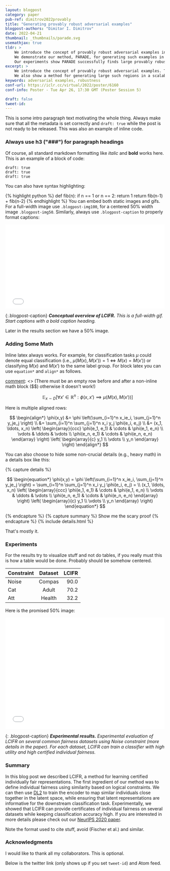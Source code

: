 ```yaml
---
layout: blogpost
category: paper
pub-ref: dimitrov2022provably
title: "Generating provably robust adversarial examples"
blogpost-authors: "Dimitar I. Dimitrov" 
date: 2022-04-21
thumbnail: _thumbnails/parade.svg
usemathjax: true
tldr: >
    We introduce the concept of provably robust adversarial examples in deep neural networks. These are adversarial examples that are generated together with a region around them proven to be robust to a set of perturbations.
    We demonstrate our method, PARADE, for generating such examples in a scalable manner that uses adversarial attack algorithms to generate a candidate region which is then refined until proven robust.
    Our experiments show PARADE successfully finds large provably robust regions to both pixel intensity and geometric pertrubations containing up to $10^{573}$ and $10^{599}$ individual adversarial examples, respectively. 
excerpt: >
    We introduce the concept of provably robust adversarial examples. These are adversarial examples that are generated together with a region around them that can be proven robust to perturbations. 
    We also show a method for generating large such regions in a scalable manner.
keywords: adversarial examples, robustness
conf-url: https://iclr.cc/virtual/2022/poster/6160
conf-info: Poster - Tue Apr 26, 17:30 GMT (Poster Session 5)

draft: false
tweet-id:
---
```


This is some intro paragraph text motivating the whole thing. Always make sure that all the metadata is set correctly and `draft: true` while the post is not ready to be released. This was also an example of inline code.

[comment]: <> (This is how to write comments.)

### Always use h3 ("###") for paragraph headings

Of course, all standard markdown formatting like *italic* and **bold** works here. This is an example of a block of code:

    draft: true	  
    draft: true	  
    draft: true

You can also have syntax highlighting:

{% highlight python %}
def fib(n):
  if n == 1 or n == 2:
  	 return 1
  return fib(n-1) + fib(n-2)
{% endhighlight %}
You can embed both static images and gifs. For a full-width image use `.blogpost-img100`, for a centered 50% width image `.blogpost-img50`. Similarly, always use `.blogpost-caption` to properly format captions:





<iframe src="/assets/blog/parade/over.svg" style="border: none;;width: 100%;height: 200pt;"></iframe>

{:.blogpost-caption}
***Conceptual overview of LCIFR.** This is a full-width gif. Start captions with a bold caption heading.*

Later in the results section we have a 50% image.

### Adding Some Math

Inline latex always works. For example, for classification tasks $\mu$ could denote equal classification (i.e., $\mu(M(x), M(x')) = 1 \iff M(x) = M(x')$) or classifying $M(x)$ and $M(x')$ to the same label group. For block latex you can use `equation*` and `align*` as follows.

[comment]: <> (There must be an empty row before and after a non-inline math block ($$) otherwise it doesn't work!) 

$$
\begin{equation*}
    \quad \mathbb{E}_{x \sim D} \left[
        \forall x' \in \mathbb{R}^n : \phi(x, x') \implies \mu(M(x), M(x'))
    \right]
\end{equation*}
$$

Here is multiple aligned rows:

$$
\begin{align*}
   \phi(x,y) &= \phi \left(\sum_{i=1}^n x_ie_i, \sum_{j=1}^n y_je_j \right) \\
  &= \sum_{i=1}^n \sum_{j=1}^n x_i y_j \phi(e_i, e_j) \\ 
  &= (x_1, \ldots, x_n) \left( \begin{array}{ccc}
      \phi(e_1, e_1) & \cdots & \phi(e_1, e_n) \\
      \vdots & \ddots & \vdots \\
      \phi(e_n, e_1) & \cdots & \phi(e_n, e_n)
    \end{array} \right)
  \left( \begin{array}{c}
      y_1 \\
      \vdots \\
      y_n
    \end{array} \right)
\end{align*}
$$

You can also choose to hide some non-crucial details (e.g., heavy math) in a details box like this:

{% capture details %}

$$
\begin{equation*}
  \phi(x,y) = \phi \left(\sum_{i=1}^n x_ie_i, \sum_{j=1}^n y_je_j \right)
  = \sum_{i=1}^n \sum_{j=1}^n x_i y_j \phi(e_i, e_j) = \\
   (x_1, \ldots, x_n) \left( \begin{array}{ccc}
      \phi(e_1, e_1) & \cdots & \phi(e_1, e_n) \\
      \vdots & \ddots & \vdots \\
      \phi(e_n, e_1) & \cdots & \phi(e_n, e_n)
    \end{array} \right)
  \left( \begin{array}{c}
      y_1 \\
      \vdots \\
      y_n
    \end{array} \right)
\end{equation*}
$$

{% endcapture %}
{% capture summary %}
Show me the scary proof
{% endcapture %} {% include details.html %}

That's mostly it.

### Experiments

For the results try to visualize stuff and not do tables, if you really must this is how a table would be done. Probably should be somehow centered.

| Constraint   |      Dataset      |  LCIFR |
|----------|:-------------:|------:|
| Noise |  Compas | 90.0 |
| Cat |    Adult   |   70.2 |
| Att | Health |    32.2 |

Here is the promised 50% image:

<iframe src="/assets/blog/parade/under.svg" style="border: none;;width: 100%;height: 264pt;"></iframe>



{: .blogpost-caption}
***Experimental results.** Experimental evaluation of LCIFR on several common fairness datasets using Noise constraint (more details in the paper). For each dataset, LCIFR can train a classifier with high utility and high certified individual fairness.*

### Summary

In this blog post we described LCIFR, a method for learning certified individually fair representations.
The first ingredient of our method was to define individual fairness using similarity based on logical constraints.
We can then use [DL2](https://www.sri.inf.ethz.ch/publications/fischer2019dl2) to train the encoder to map similar individuals close together in the latent space, while ensuring that latent representations are informative for the downstream classification task.
Experimentally, we showed that LCIFR can provide certificates of individual fairness on several datasets while keeping classification accuracy high.
If you are interested in more details please check out our [NeurIPS 2020 paper](https://arxiv.org/abs/2002.10312).

Note the format used to cite stuff, avoid (Fischer et al.) and similar.

### Acknowledgments

I would like to thank all my collaborators. This is optional.

Below is the twitter link (only shows up if you set `tweet-id`) and Atom feed.
